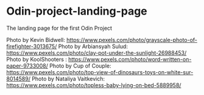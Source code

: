 # Odin-project-landing-page
The landing page for the first Odin Project

Photo by Kevin Bidwell: https://www.pexels.com/photo/grayscale-photo-of-firefighter-3013675/
Photo by Arbiansyah Sulud: https://www.pexels.com/photo/clay-pot-under-the-sunlight-26988453/
Photo by KoolShooters  : https://www.pexels.com/photo/word-written-on-paper-9733008/
Photo by Cup of  Couple: https://www.pexels.com/photo/top-view-of-dinosaurs-toys-on-white-sur-8014589/
Photo by Nataliya Vaitkevich: https://www.pexels.com/photo/topless-baby-lying-on-bed-5889958/